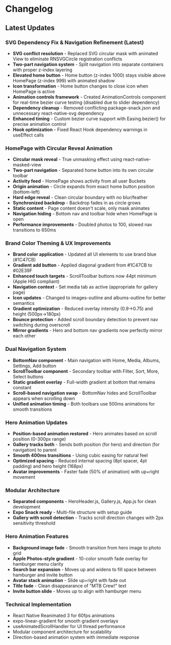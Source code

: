 # Changelog

## Latest Updates

### SVG Dependency Fix & Navigation Refinement (Latest)
- **SVG conflict resolution** - Replaced SVG circular mask with animated View to eliminate RNSVGCircle registration conflicts
- **Two-part navigation system** - Split navigation into separate containers with proper z-index layering
- **Elevated home button** - Home button (z-index 1000) stays visible above HomePage (z-index 999) with animated shadow
- **Icon transformation** - Home button changes to close icon when HomePage is active
- **Animation controls framework** - Created AnimationControls component for real-time bezier curve testing (disabled due to slider dependency)
- **Dependency cleanup** - Removed conflicting package-snack.json and unnecessary react-native-svg dependency
- **Enhanced timing** - Custom bezier curve support with Easing.bezier() for precise animation control
- **Hook optimization** - Fixed React Hook dependency warnings in useEffect calls

### HomePage with Circular Reveal Animation
- **Circular mask reveal** - True unmasking effect using react-native-masked-view
- **Two-part navigation** - Separated home button into its own circular toolbar
- **Activity feed** - HomePage shows activity from all user Buckets
- **Origin animation** - Circle expands from exact home button position (bottom-left)
- **Hard edge reveal** - Clean circular boundary with no blur/feather
- **Synchronized backdrop** - Backdrop fades in as circle grows
- **Static content** - Page content doesn't scale, only mask animates
- **Navigation hiding** - Bottom nav and toolbar hide when HomePage is open
- **Performance improvements** - Doubled photos to 100, slowed nav transitions to 650ms

### Brand Color Theming & UX Improvements
- **Brand color application** - Updated all UI elements to use brand blue (#1C47CB)
- **Gradient add button** - Applied diagonal gradient from #1C47CB to #02E39F
- **Enhanced touch targets** - ScrollToolbar buttons now 44pt minimum (Apple HIG compliant)
- **Navigation context** - Set media tab as active (appropriate for gallery page)
- **Icon updates** - Changed to images-outline and albums-outline for better semantics
- **Gradient optimization** - Reduced overlay intensity (0.9→0.75) and height (500px→180px)
- **Bounce protection** - Added scroll boundary detection to prevent nav switching during overscroll
- **Mirror gradients** - Hero and bottom nav gradients now perfectly mirror each other

### Dual Navigation System
- **BottomNav component** - Main navigation with Home, Media, Albums, Settings, Add button
- **ScrollToolbar component** - Secondary toolbar with Filter, Sort, More, Select buttons
- **Static gradient overlay** - Full-width gradient at bottom that remains constant
- **Scroll-based navigation swap** - BottomNav hides and ScrollToolbar appears when scrolling down
- **Unified animation timing** - Both toolbars use 500ms animations for smooth transitions

### Hero Animation Updates
- **Position-based animation restored** - Hero animates based on scroll position (0-300px range)
- **Gallery tracks both** - Sends both position (for hero) and direction (for navigation) to parent
- **Smooth 400ms transitions** - Using cubic easing for natural feel
- **Optimized spacing** - Reduced internal spacing (8pt spacer, 4pt padding) and hero height (168px)
- **Avatar improvements** - Faster fade (50% of animation) with up+right movement

### Modular Architecture
- **Separated components** - HeroHeader.js, Gallery.js, App.js for clean development
- **Expo Snack ready** - Multi-file structure with setup guide
- **Gallery with scroll detection** - Tracks scroll direction changes with 2px sensitivity threshold

### Hero Animation Features
- **Background image fade** - Smooth transition from hero image to photo grid
- **Apple Photos-style gradient** - 10-color smooth fade overlay for hamburger menu clarity
- **Search bar expansion** - Moves up and widens to fill space between hamburger and invite button
- **Avatar stack animation** - Slide up+right with fade out
- **Title fade** - Clean disappearance of "MTB Crew!" text
- **Invite button slide** - Moves up to align with hamburger menu

### Technical Implementation
- React Native Reanimated 3 for 60fps animations
- expo-linear-gradient for smooth gradient overlays
- useAnimatedScrollHandler for UI thread performance
- Modular component architecture for scalability
- Direction-based animation system with immediate response